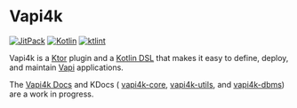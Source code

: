 # Vapi4k

[![JitPack](https://jitpack.io/v/vapi4k/vapi4k.svg)](https://jitpack.io/#vapi4k/vapi4k)
[![Kotlin](https://img.shields.io/badge/%20language-Kotlin-red.svg)](https://kotlinlang.org/)
[![ktlint](https://img.shields.io/badge/ktlint%20code--style-%E2%9D%A4-FF4081)](https://pinterest.github.io/ktlint/)

Vapi4k is a [Ktor](https://ktor.io) plugin and a [Kotlin DSL](https://kotlinlang.org/docs/type-safe-builders.html)
that makes it easy to define, deploy, and maintain [Vapi](https://vapi.ai) applications.

The [Vapi4k Docs](https://vapi4k.github.io/vapi4k/overview.html)
and KDocs (
[vapi4k-core](https://vapi4k.github.io/vapi4k/core/index.html),
[vapi4k-utils](https://vapi4k.github.io/vapi4k/utils/index.html), and
[vapi4k-dbms](https://vapi4k.github.io/vapi4k/dbms/index.html))
are a work in progress.

